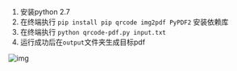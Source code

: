 1. 安装python 2.7
2. 在终端执行 `pip install pip qrcode img2pdf PyPDF2` 安装依赖库
3. 在终端执行 `python qrcode-pdf.py input.txt`
4. 运行成功后在`output`文件夹生成目标pdf

![img](https://github.com/{user}/{repo}/raw/master/output/img/2016-12-08_11_34_57___0.png)